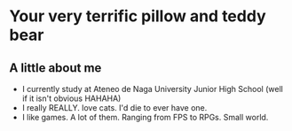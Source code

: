 # Your very terrific pillow and teddy bear
## A little about me
- I currently study at Ateneo de Naga University Junior High School (well if it isn't obvious HAHAHA)
- I really REALLY. love cats. I'd die to ever have one.
- I like games. A lot of them. Ranging from FPS to RPGs. Small world.


